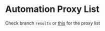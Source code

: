 # Automation Proxy List
Check branch `results` or [this](https://github.com/resource-collector/proxylist/tree/results) for the proxy list
